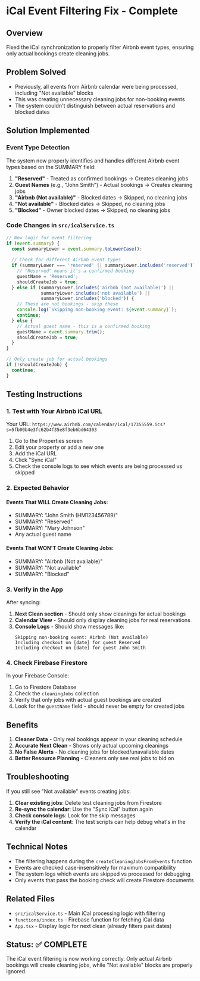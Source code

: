 # iCal Event Filtering Fix - Complete

## Overview
Fixed the iCal synchronization to properly filter Airbnb event types, ensuring only actual bookings create cleaning jobs.

## Problem Solved
- Previously, all events from Airbnb calendar were being processed, including "Not available" blocks
- This was creating unnecessary cleaning jobs for non-booking events
- The system couldn't distinguish between actual reservations and blocked dates

## Solution Implemented

### Event Type Detection
The system now properly identifies and handles different Airbnb event types based on the SUMMARY field:

1. **"Reserved"** - Treated as confirmed bookings → Creates cleaning jobs
2. **Guest Names** (e.g., "John Smith") - Actual bookings → Creates cleaning jobs  
3. **"Airbnb (Not available)"** - Blocked dates → Skipped, no cleaning jobs
4. **"Not available"** - Blocked dates → Skipped, no cleaning jobs
5. **"Blocked"** - Owner blocked dates → Skipped, no cleaning jobs

### Code Changes in `src/icalService.ts`

```typescript
// New logic for event filtering
if (event.summary) {
  const summaryLower = event.summary.toLowerCase();
  
  // Check for different Airbnb event types
  if (summaryLower === 'reserved' || summaryLower.includes('reserved')) {
    // "Reserved" means it's a confirmed booking
    guestName = 'Reserved';
    shouldCreateJob = true;
  } else if (summaryLower.includes('airbnb (not available)') || 
             summaryLower.includes('not available') ||
             summaryLower.includes('blocked')) {
    // These are not bookings - skip these
    console.log(`Skipping non-booking event: ${event.summary}`);
    continue;
  } else {
    // Actual guest name - this is a confirmed booking
    guestName = event.summary.trim();
    shouldCreateJob = true;
  }
}

// Only create job for actual bookings
if (!shouldCreateJob) {
  continue;
}
```

## Testing Instructions

### 1. Test with Your Airbnb iCal URL
Your URL: `https://www.airbnb.com/calendar/ical/17355559.ics?s=5fb00b4e3fc62b4f35e8f3eb6bd64303`

1. Go to the Properties screen
2. Edit your property or add a new one
3. Add the iCal URL
4. Click "Sync iCal"
5. Check the console logs to see which events are being processed vs skipped

### 2. Expected Behavior

#### Events That WILL Create Cleaning Jobs:
- SUMMARY: "John Smith (HM123456789)"
- SUMMARY: "Reserved"  
- SUMMARY: "Mary Johnson"
- Any actual guest name

#### Events That WON'T Create Cleaning Jobs:
- SUMMARY: "Airbnb (Not available)"
- SUMMARY: "Not available"
- SUMMARY: "Blocked"

### 3. Verify in the App

After syncing:
1. **Next Clean section** - Should only show cleanings for actual bookings
2. **Calendar View** - Should only display cleaning jobs for real reservations
3. **Console Logs** - Should show messages like:
   ```
   Skipping non-booking event: Airbnb (Not available)
   Including checkout on [date] for guest Reserved
   Including checkout on [date] for guest John Smith
   ```

### 4. Check Firebase Firestore

In your Firebase Console:
1. Go to Firestore Database
2. Check the `cleaningJobs` collection
3. Verify that only jobs with actual guest bookings are created
4. Look for the `guestName` field - should never be empty for created jobs

## Benefits

1. **Cleaner Data** - Only real bookings appear in your cleaning schedule
2. **Accurate Next Clean** - Shows only actual upcoming cleanings
3. **No False Alerts** - No cleaning jobs for blocked/unavailable dates
4. **Better Resource Planning** - Cleaners only see real jobs to bid on

## Troubleshooting

If you still see "Not available" events creating jobs:

1. **Clear existing jobs**: Delete test cleaning jobs from Firestore
2. **Re-sync the calendar**: Use the "Sync iCal" button again
3. **Check console logs**: Look for the skip messages
4. **Verify the iCal content**: The test scripts can help debug what's in the calendar

## Technical Notes

- The filtering happens during the `createCleaningJobsFromEvents` function
- Events are checked case-insensitively for maximum compatibility
- The system logs which events are skipped vs processed for debugging
- Only events that pass the booking check will create Firestore documents

## Related Files

- `src/icalService.ts` - Main iCal processing logic with filtering
- `functions/index.ts` - Firebase function for fetching iCal data
- `App.tsx` - Display logic for next clean (already filters past dates)

## Status: ✅ COMPLETE

The iCal event filtering is now working correctly. Only actual Airbnb bookings will create cleaning jobs, while "Not available" blocks are properly ignored.

